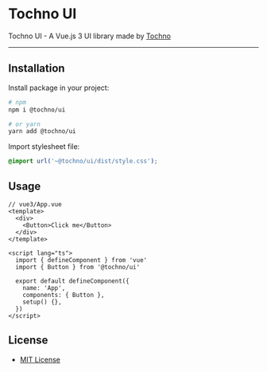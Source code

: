 # Tochno UI

Tochno UI - A Vue.js 3 UI library made by [Tochno](https://tochno.pro/)

---

## Installation

Install package in your project:
```bash
# npm
npm i @tochno/ui

# or yarn
yarn add @tochno/ui
```
Import stylesheet file:
```css
@import url('~@tochno/ui/dist/style.css');
```

## Usage
```vue
// vue3/App.vue
<template>
  <div>
    <Button>Click me</Button>
  </div>
</template>

<script lang="ts">
  import { defineComponent } from 'vue'
  import { Button } from '@tochno/ui'
  
  export default defineComponent({
    name: 'App',
    components: { Button },
    setup() {},
  })
</script>
```

## License
* [MIT License](http://spdx.org/licenses/MIT.html)